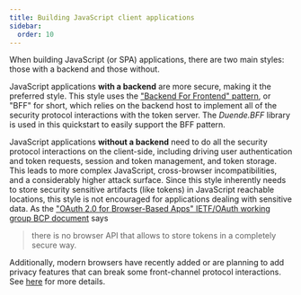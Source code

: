 ```yaml
---
title: Building JavaScript client applications
sidebar:
  order: 10
---
```


When building JavaScript (or SPA) applications, there are two main styles: those
with a backend and those without.

JavaScript applications **with a backend** are more secure, making it the
preferred style. This style uses the ["Backend For Frontend"
pattern](https://blog.duendesoftware.com/posts/20210326_bff/), or "BFF" for
short, which relies on the backend host to implement all of the security
protocol interactions with the token server. The *Duende.BFF* library is used in
this quickstart to easily support the BFF pattern.

JavaScript applications **without a backend** need to do all the security
protocol interactions on the client-side, including driving user authentication
and token requests, session and token management, and token storage. This leads
to more complex JavaScript, cross-browser incompatibilities, and a considerably
higher attack surface. Since this style inherently needs to store security
sensitive artifacts (like tokens) in JavaScript reachable locations, this style
is not encouraged for applications dealing with sensitive data. As the ["OAuth
2.0 for Browser-Based Apps" IETF/OAuth working group BCP
document](https://datatracker.ietf.org/doc/html/draft-ietf-oauth-browser-based-apps)
says 
>there is no browser API that allows to store tokens in a completely secure way.

Additionally, modern browsers have recently added or are planning to add privacy
features that can break some front-channel protocol interactions. See 
[here](../bff/overview#react-to-changes-in-the-browser-security-models) 
for more details.
